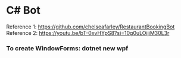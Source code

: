# C# Bot
Reference 1: https://github.com/chelseafarley/RestaurantBookingBot </br>
Reference 2: https://youtu.be/bT-0xvHYpS8?si=10g0uLOijjM30L3r

### To create WindowForms: dotnet new wpf
